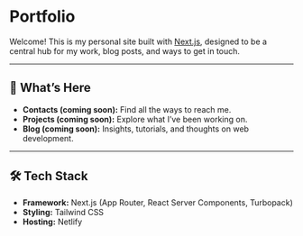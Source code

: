 # Portfolio

Welcome! This is my personal site built with [Next.js](https://nextjs.org),
designed to be a central hub for my work, blog posts, and ways to get in touch.

---

## 🚀 What’s Here

- **Contacts (coming soon):** Find all the ways to reach me.
- **Projects (coming soon):** Explore what I’ve been working on.
- **Blog (coming soon):** Insights, tutorials, and thoughts on web development.

---

## 🛠️ Tech Stack

- **Framework:** Next.js (App Router, React Server Components, Turbopack)
- **Styling:** Tailwind CSS
- **Hosting:** Netlify
